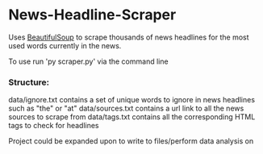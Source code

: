 # News-Headline-Scraper

Uses [BeautifulSoup](https://pypi.org/project/beautifulsoup4/) to scrape thousands of news headlines for the most used words currently in the news.

To use run 'py scraper.py' via the command line

### Structure:
data/ignore.txt contains a set of unique words to ignore in news headlines such as "the" or "at"
data/sources.txt contains a url link to all the news sources to scrape from
data/tags.txt contains all the corresponding HTML tags to check for headlines

Project could be expanded upon to write to files/perform data analysis on
